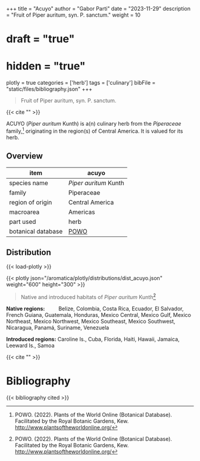 +++
title = "Acuyo"
author = "Gabor Parti"
date = "2023-11-29"
description = "Fruit of Piper auritum, syn. P. sanctum."
weight = 10
# draft = "true"
# hidden = "true"
plotly = true
categories = ['herb']
tags = ['culinary']
bibFile = "static/files/bibliography.json"
+++

>Fruit of Piper auritum, syn. P. sanctum.

{{< cite "" >}}

ACUYO (*Piper auritum* Kunth) is a(n) culinary herb from the *Piperaceae* family,[^powo] originating in the region(s) of Central America. It is valued for its herb.

[^powo]: POWO. (2022). Plants of the World Online (Botanical Database). Facilitated by the Royal Botanic Gardens, Kew. http://www.plantsoftheworldonline.org/

## Overview

|       item       |                       acuyo                       |
|------------------|---------------------------------------------------|
|   species name   |               *Piper auritum* Kunth               |
|      family      |                     Piperaceae                    |
| region of origin |                  Central America                  |
|     macroarea    |                      Americas                     |
|     part used    |                        herb                       |
|botanical database|[POWO](https://powo.science.kew.org/taxon/680520-1)|



## Distribution

{{< load-plotly >}}

{{< plotly json="/aromatica/plotly/distributions/dist_acuyo.json" weight="600" height="300" >}}

>Native and introduced habitats of *Piper auritum* Kunth[^powo]

<p style="text-align:left;">

**Native regions:** &ensp; &ensp; &ensp; Belize, Colombia, Costa Rica, Ecuador, El Salvador, French Guiana, Guatemala, Honduras, Mexico Central, Mexico Gulf, Mexico Northeast, Mexico Northwest, Mexico Southeast, Mexico Southwest, Nicaragua, Panamá, Suriname, Venezuela

**Introduced regions:** Caroline Is., Cuba, Florida, Haiti, Hawaii, Jamaica, Leeward Is., Samoa

</p>

{{< cite "" >}}



# Bibliography

{{< bibliography cited >}}

